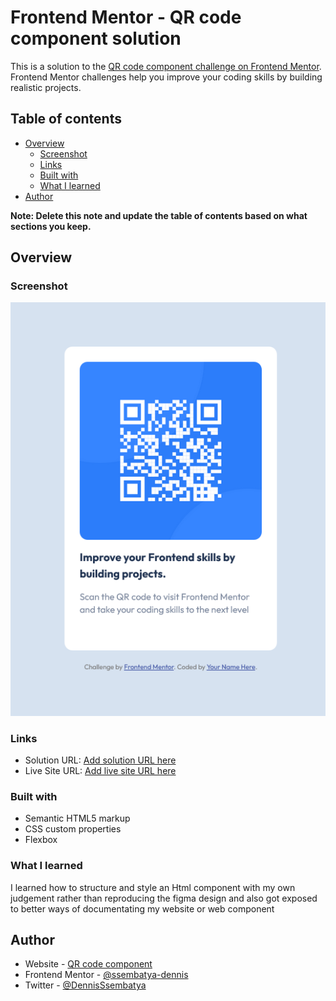 # Frontend Mentor - QR code component solution

This is a solution to the [QR code component challenge on Frontend Mentor](https://www.frontendmentor.io/challenges/qr-code-component-iux_sIO_H). Frontend Mentor challenges help you improve your coding skills by building realistic projects.

## Table of contents

- [Overview](#overview)
  - [Screenshot](#screenshot)
  - [Links](#links)
  - [Built with](#built-with)
  - [What I learned](#what-i-learned)
- [Author](#author)

**Note: Delete this note and update the table of contents based on what sections you keep.**

## Overview

### Screenshot

![](./images/Screenshot%20-%20Frontend%20Mentor%20QR%20code%20component.png)

### Links

- Solution URL: [Add solution URL here](https://www.frontendmentor.io/solutions/a-simple-plain-html-and-css-component-trsEXe_oWI)
- Live Site URL: [Add live site URL here](https://qr-component-xa8c.vercel.app/)

### Built with

- Semantic HTML5 markup
- CSS custom properties
- Flexbox

### What I learned

I learned how to structure and style an Html component with my own judgement rather than reproducing the figma design and also got exposed to better ways of documentating my website or web component

## Author

- Website - [QR code component](https://qr-component-xa8c.vercel.app/)
- Frontend Mentor - [@ssembatya-dennis](https://www.frontendmentor.io/profile/yourusername)
- Twitter - [@DennisSsembatya](https://www.twitter.com/yourusername)
